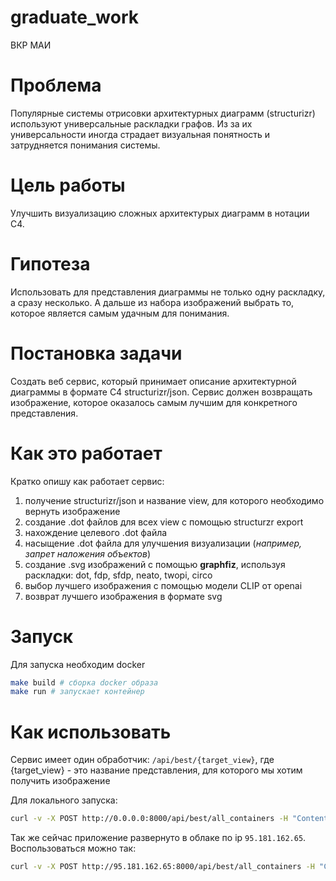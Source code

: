 # graduate_work
ВКР МАИ

# Проблема 

Популярные системы отрисовки архитектурных диаграмм (structurizr) используют  универсальные раскладки графов. Из за их универсальности иногда страдает  визуальная понятность и затрудняется понимания системы.

# Цель работы

Улучшить визуализацию сложных архитектурых диаграмм в нотации С4.

# Гипотеза

Использовать для представления диаграммы не только одну раскладку, а сразу несколько. А дальше из набора изображений выбрать то, которое является самым удачным для понимания.

# Постановка задачи

Создать веб сервис, который принимает описание архитектурной диаграммы в формате С4 structurizr/json. Сервис должен возвращать изображение, которое оказалось самым лучшим для конкретного представления.

# Как это работает

Кратко опишу как работает сервис:

1) получение structurizr/json и название view, для которого необходимо вернуть изображение
2) создание .dot файлов для всех view с помощью structurzr export
3) нахождение целевого .dot файла
4) насыщение .dot файла для улучшения визуализации (*например, запрет наложения объектов*)
5) создание .svg изображений c помощью **graphfiz**, используя раскладки: dot, fdp, sfdp, neato, twopi, circo
6) выбор лучшего изображения с помощью модели CLIP от openai
7) возврат лучшего изображения в формате svg 

# Запуск

Для запуска необходим docker

```bash
make build # cборка docker образа
make run # запускает контейнер
```

# Как использовать

Сервис имеет один обработчик: `/api/best/{target_view}`, где {target_view} - это название представления, для которого мы хотим получить изображение

Для локального запуска:

```bash
curl -v -X POST http://0.0.0.0:8000/api/best/all_containers -H "Content-Type: application/json" -d @examples/input.json -o result.svg
```

Так же сейчас приложение развернуто в облаке по ip `95.181.162.65`. 
Воспользоваться можно так:
```bash
curl -v -X POST http://95.181.162.65:8000/api/best/all_containers -H "Content-Type: application/json" -d @examples/input.json -o result.svg
```



